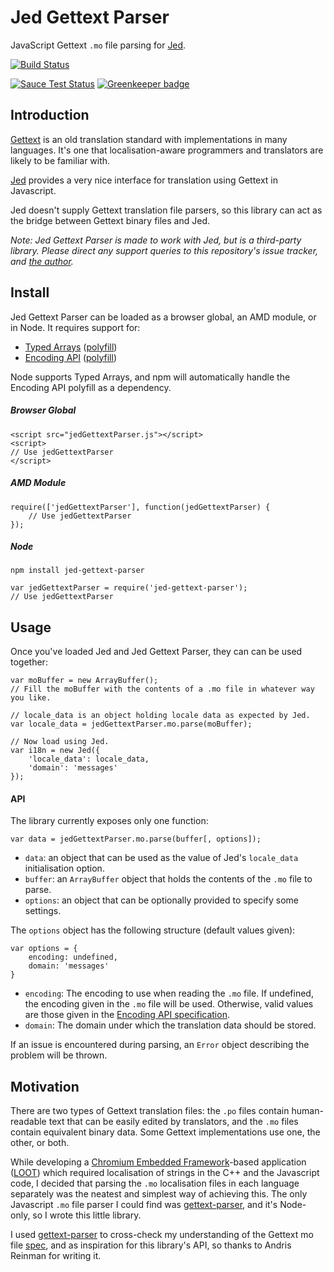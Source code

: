 Jed Gettext Parser
==================

JavaScript Gettext `.mo` file parsing for [Jed](https://github.com/slexaxton/Jed/).

[![Build Status](https://travis-ci.org/WrinklyNinja/jed-gettext-parser.svg?branch=master)](https://travis-ci.org/WrinklyNinja/jed-gettext-parser)

[![Sauce Test Status](https://saucelabs.com/browser-matrix/oliverhamlet.svg)](https://saucelabs.com/u/oliverhamlet) [![Greenkeeper badge](https://badges.greenkeeper.io/WrinklyNinja/jed-gettext-parser.svg)](https://greenkeeper.io/)

## Introduction

[Gettext](https://www.gnu.org/software/gettext/) is an old translation standard with implementations in many languages. It's one that localisation-aware programmers and translators are likely to be familiar with.

[Jed](https://github.com/slexaxton/Jed/) provides a very nice interface for translation using Gettext in Javascript.

Jed doesn't supply Gettext translation file parsers, so this library can act as the bridge between Gettext binary files and Jed.

*Note: Jed Gettext Parser is made to work with Jed, but is a third-party library. Please direct any support queries to this repository's issue tracker, and [the author](https://github.com/WrinklyNinja).*

## Install

Jed Gettext Parser can be loaded as a browser global, an AMD module, or in Node. It requires support for:

* [Typed Arrays](http://caniuse.com/#feat=typedarrays) ([polyfill](https://github.com/inexorabletash/polyfill/blob/master/typedarray.js))
* [Encoding API](http://caniuse.com/#feat=textencoder) ([polyfill](https://github.com/inexorabletash/text-encoding))

Node supports Typed Arrays, and npm will automatically handle the Encoding API polyfill as a dependency.

##### Browser Global

```
<script src="jedGettextParser.js"></script>
<script>
// Use jedGettextParser
</script>
```

##### AMD Module

```
require(['jedGettextParser'], function(jedGettextParser) {
    // Use jedGettextParser
});
```

##### Node

```
npm install jed-gettext-parser
```

```
var jedGettextParser = require('jed-gettext-parser');
// Use jedGettextParser
```

## Usage

Once you've loaded Jed and Jed Gettext Parser, they can can be used together:

```
var moBuffer = new ArrayBuffer();
// Fill the moBuffer with the contents of a .mo file in whatever way you like.

// locale_data is an object holding locale data as expected by Jed.
var locale_data = jedGettextParser.mo.parse(moBuffer);

// Now load using Jed.
var i18n = new Jed({
    'locale_data': locale_data,
    'domain': 'messages'
});
```

#### API

The library currently exposes only one function:

```
var data = jedGettextParser.mo.parse(buffer[, options]);
```

* `data`: an object that can be used as the value of Jed's `locale_data` initialisation option.
* `buffer`: an `ArrayBuffer` object that holds the contents of the `.mo` file to parse.
* `options`: an object that can be optionally provided to specify some settings.

The `options` object has the following structure (default values given):

```
var options = {
    encoding: undefined,
    domain: 'messages'
}
```

* `encoding`: The encoding to use when reading the `.mo` file. If undefined, the encoding given in the `.mo` file will be used. Otherwise, valid values are those given in the [Encoding API specification](http://encoding.spec.whatwg.org/#names-and-labels).
* `domain`: The domain under which the translation data should be stored.

If an issue is encountered during parsing, an `Error` object describing the problem will be thrown.

## Motivation

There are two types of Gettext translation files: the `.po` files contain human-readable text that can be easily edited by translators, and the `.mo` files contain equivalent binary data. Some Gettext implementations use one, the other, or both.

While developing a [Chromium Embedded Framework](https://code.google.com/p/chromiumembedded)-based application ([LOOT](github.com/loot/loot)) which required localisation of strings in the C++ and the Javascript code, I decided that parsing the `.mo` localisation files in each language separately was the neatest and simplest way of achieving this. The only Javascript `.mo` file parser I could find was [gettext-parser](https://github.com/andris9/gettext-parser), and it's Node-only, so I wrote this little library.

I used [gettext-parser](https://github.com/andris9/gettext-parser) to cross-check my understanding of the Gettext mo file [spec](https://www.gnu.org/software/gettext/manual/html_node/MO-Files.html), and as inspiration for this library's API, so thanks to Andris Reinman for writing it.
